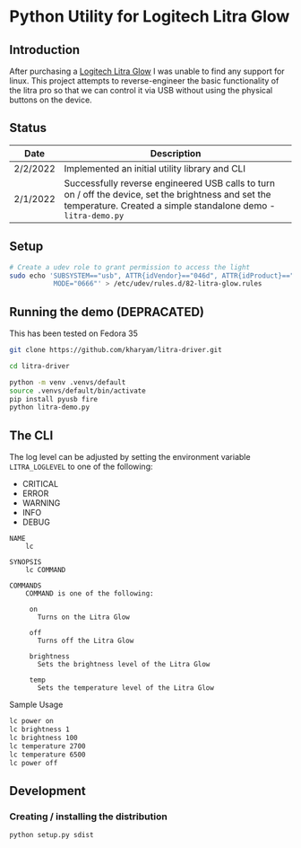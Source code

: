 # Python Utility for Logitech Litra Glow

## Introduction

After purchasing a [Logitech Litra Glow](https://www.logitech.com/en-us/products/lighting/litra-glow.946-000001.html) I was unable to find any support for linux. This project attempts to reverse-engineer the basic functionality of the litra pro so that we can control it via USB without using the physical buttons on the device.

## Status

|Date|Description|
|-----------|----------------------------------------------------------|
| 2/2/2022  | Implemented an initial utility library and CLI|
| 2/1/2022  | Successfully reverse engineered USB calls to turn on / off the device, set the brightness and set the temperature. Created a simple standalone demo - `litra-demo.py`


## Setup

```bash
# Create a udev role to grant permission to access the light
sudo echo 'SUBSYSTEM=="usb", ATTR{idVendor}=="046d", ATTR{idProduct}=="c900",\
           MODE="0666"' > /etc/udev/rules.d/82-litra-glow.rules
```

## Running the demo (DEPRACATED)

This has been tested on Fedora 35

```bash
git clone https://github.com/kharyam/litra-driver.git

cd litra-driver

python -m venv .venvs/default
source .venvs/default/bin/activate
pip install pyusb fire
python litra-demo.py
```

## The CLI

The log level can be adjusted by setting the environment variable `LITRA_LOGLEVEL` to one of the following:
* CRITICAL
* ERROR
* WARNING
* INFO
* DEBUG

```
NAME
    lc

SYNOPSIS
    lc COMMAND

COMMANDS
    COMMAND is one of the following:

     on
       Turns on the Litra Glow

     off
       Turns off the Litra Glow

     brightness
       Sets the brightness level of the Litra Glow

     temp
       Sets the temperature level of the Litra Glow
```

Sample Usage
```bash
lc power on
lc brightness 1
lc brightness 100
lc temperature 2700
lc temperature 6500
lc power off
```

## Development
### Creating / installing the distribution

```
python setup.py sdist

```